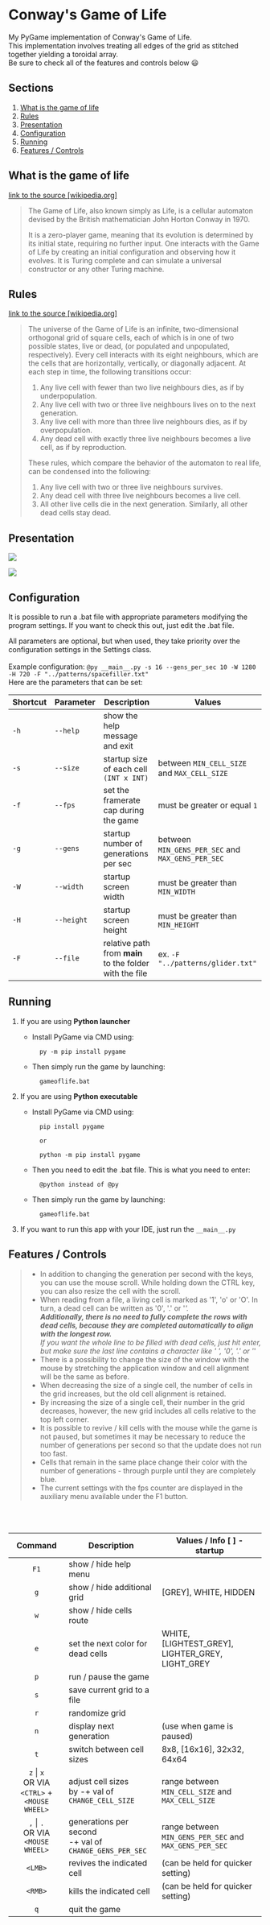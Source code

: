 # Conway's Game of Life

My PyGame implementation of Conway's Game of Life.</br>
This implementation involves treating all edges of the grid as stitched together yielding a toroidal array.</br>
Be sure to check all of the features and controls below :smiley:

## Sections

1. [What is the game of life](#what-is-the-game-of-life)
2. [Rules](#rules)
3. [Presentation](#presentation)
4. [Configuration](#configuration)
5. [Running](#running)
6. [Features / Controls](#features--controls)

## What is the game of life

[link to the source [wikipedia.org]](https://en.wikipedia.org/wiki/Conway%27s_Game_of_Life)
> The Game of Life, also known simply as Life, is a cellular automaton devised by the British mathematician John Horton Conway in 1970.
>
>   It is a zero-player game, meaning that its evolution is determined by its initial state, requiring no further input. One interacts with the Game of Life by creating an initial configuration and observing how it evolves. It is Turing complete and can simulate a universal constructor or any other Turing machine.

## Rules

[link to the source [wikipedia.org]](https://en.wikipedia.org/wiki/Conway%27s_Game_of_Life)
> The universe of the Game of Life is an infinite, two-dimensional orthogonal grid of square cells, each of which is in one of two possible states, live or dead, (or populated and unpopulated, respectively). Every cell interacts with its eight neighbours, which are the cells that are horizontally, vertically, or diagonally adjacent. At each step in time, the following transitions occur:
> 1. Any live cell with fewer than two live neighbours dies, as if by underpopulation.
> 2. Any live cell with two or three live neighbours lives on to the next generation.
> 3. Any live cell with more than three live neighbours dies, as if by overpopulation.
> 4. Any dead cell with exactly three live neighbours becomes a live cell, as if by reproduction.
>
> These rules, which compare the behavior of the automaton to real life, can be condensed into the following:
> 1. Any live cell with two or three live neighbours survives.
> 2. Any dead cell with three live neighbours becomes a live cell.
> 3. All other live cells die in the next generation. Similarly, all other dead cells stay dead.

## Presentation

![](gifs/pattern_launched.gif)

![](gifs/playing.gif)

## Configuration

It is possible to run a .bat file with appropriate parameters modifying the program settings. If you want to check this
out, just edit the .bat file.

All parameters are optional, but when used, they take priority over the configuration settings in the Settings
class.</br></br>
Example configuration: `@py __main__.py -s 16 --gens_per_sec 10 -W 1280 -H 720 -F "../patterns/spacefiller.txt"`</br>
Here are the parameters that can be set:

| Shortcut | Parameter | Description | Values |
|---|---|---|---|
| `-h` | `--help` | show the help message and exit |  |
| `-s` | `--size` | startup size of each cell `(INT x INT)` | between `MIN_CELL_SIZE` and `MAX_CELL_SIZE` |
| `-f` | `--fps` | set the framerate cap during the game | must be greater or equal `1` |
| `-g` | `--gens` | startup number of generations per sec | between `MIN_GENS_PER_SEC` and `MAX_GENS_PER_SEC` |
| `-W` | `--width` | startup screen width | must be greater than `MIN_WIDTH` |
| `-H` | `--height` | startup screen height | must be greater than `MIN_HEIGHT` |
| `-F` | `--file` | relative path from __main__ to the folder with the file | ex. `-F "../patterns/glider.txt"` |

## Running

1. If you are using <b>Python launcher</b>
    - Install PyGame via CMD using:

            py -m pip install pygame

    - Then simply run the game by launching:

            gameoflife.bat

2. If you are using <b>Python executable</b>
    - Install PyGame via CMD using:

            pip install pygame
            
            or

            python -m pip install pygame

    - Then you need to edit the .bat file. This is what you need to enter:

            @python instead of @py

    - Then simply run the game by launching:

            gameoflife.bat

3. If you want to run this app with your IDE, just run the `__main__.py`

## Features / Controls

> - In addition to changing the generation per second with the keys, you can use the mouse scroll. While holding down the CTRL key, you can also resize the cell with the scroll.
> - When reading from a file, a living cell is marked as '1', 'o' or 'O'. In turn, a dead cell can be written as '0', '.' or '_'.</br>
    <b>Additionally, there is no need to fully complete the rows with dead cells, because they are completed automatically to align with the longest row.</b></br>
    If you want the whole line to be filled with dead cells, just hit enter, but make sure the last line contains a character like ' ', '0', '.' or '_'
> - There is a possibility to change the size of the window with the mouse by stretching the application window and cell alignment will be the same as before.
> - When decreasing the size of a single cell, the number of cells in the grid increases, but the old cell alignment is retained.
> - By increasing the size of a single cell, their number in the grid decreases, however, the new grid includes all cells relative to the top left corner.
> - It is possible to revive / kill cells with the mouse while the game is not paused, but sometimes it may be necessary to reduce the number of generations per second so that the update does not run too fast.
> - Cells that remain in the same place change their color with the number of generations - through purple until they are completely blue.
> - The current settings with the fps counter are displayed in the auxiliary menu available under the F1 button.

<br></br>

| Command | Description | Values / Info [ ] - startup |
|:---:|-----|-----|
| `F1` | show / hide help menu |  |
| `g` | show / hide additional grid | [GREY], WHITE, HIDDEN |
| `w` | show / hide cells route  |  |
| `e` | set the next color for dead cells | WHITE, [LIGHTEST_GREY], LIGHTER_GREY, LIGHT_GREY |
| `p` | run / pause the game |  |
| `s` | save current grid to a file |  |
| `r` | randomize grid |  |
| `n` | display next generation | (use when game is paused) |
| `t` | switch between cell sizes | 8x8, [16x16], 32x32, 64x64 |
| `z` \| `x` </br>OR VIA</br> `<CTRL>` + `<MOUSE WHEEL>` | adjust cell sizes</br> by -+ val of `CHANGE_CELL_SIZE` | range between `MIN_CELL_SIZE` and `MAX_CELL_SIZE` |
| `,` \| `.`</br>OR VIA</br>`<MOUSE WHEEL>` | generations per second</br>-+ val of `CHANGE_GENS_PER_SEC` | range between `MIN_GENS_PER_SEC` and `MAX_GENS_PER_SEC` |
| `<LMB>` | revives the indicated cell | (can be held for quicker setting) |
| `<RMB>` | kills the indicated cell | (can be held for quicker setting) |
| `q` | quit the game |  |
